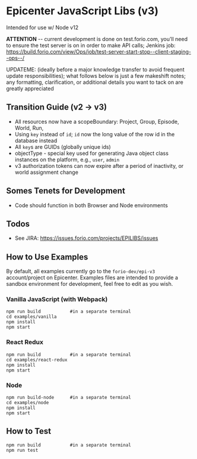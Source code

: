 # Epicenter JavaScript Libs (v3)

Intended for use w/ Node v12

**ATTENTION** -- current development is done on test.forio.com, you'll need to ensure the test server is on in order to make API calls; Jenkins job: https://build.forio.com/view/Ops/job/test-server-start-stop--client-staging--ops--/

UPDATEME: (ideally before a major knowledge transfer to avoid frequent update responsibilities); what follows below is just a few makeshift notes; any formatting, clarification, or additional details you want to tack on are greatly appreciated

## Transition Guide (v2 &rarr; v3)
* All resources now have a scopeBoundary: Project, Group, Episode, World, Run,
* Using `key` instead of `id`; `id` now the long value of the row id in the database instead
* All `key`s are GUIDs (globally unique ids)
* objectType - special key used for generating Java object class instances on the platform, e.g., `user`, `admin`
* v3 authorization tokens can now expire after a period of inactivity, or world assignment change

## Somes Tenets for Development
* Code should function in both Browser and Node environments

## Todos
* See JIRA: https://issues.forio.com/projects/EPILIBS/issues

## How to Use Examples
By default, all examples currently go to the `forio-dev/epi-v3` account/project on Epicenter. Examples files are intended to provide a sandbox environment for development, feel free to edit as you wish.

### Vanilla JavaScript (with Webpack)
```
npm run build           #in a separate terminal
cd examples/vanilla
npm install
npm start
```
### React Redux
```
npm run build           #in a separate terminal
cd examples/react-redux
npm install
npm start
```
### Node
```
npm run build-node      #in a separate terminal
cd examples/node
npm install
npm start
```

## How to Test
```
npm run build           #in a separate terminal
npm run test
```
